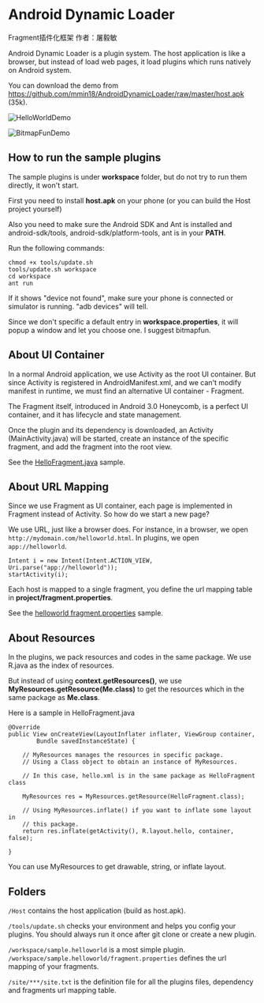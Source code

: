 # Android Dynamic Loader

Fragment插件化框架 作者：屠毅敏

Android Dynamic Loader is a plugin system. The host application is like a browser, but instead of load web pages, it load plugins which runs natively on Android system.

You can download the demo from <https://github.com/mmin18/AndroidDynamicLoader/raw/master/host.apk> (35k).

![HelloWorldDemo](https://raw.github.com/mmin18/AndroidDynamicLoader/master/HelloWorldDemo.png)

![BitmapFunDemo](https://raw.github.com/mmin18/AndroidDynamicLoader/master/BitmapFunDemo.png)

## How to run the sample plugins

The sample plugins is under **workspace** folder, but do not try to run them directly, it won't start.

First you need to install **host.apk** on your phone (or you can build the Host project yourself)

Also you need to make sure the Android SDK and Ant is installed and android-sdk/tools, android-sdk/platform-tools, ant is in your **PATH**.

Run the following commands:

	chmod +x tools/update.sh
	tools/update.sh workspace
	cd workspace
	ant run

If it shows "device not found", make sure your phone is connected or simulator is running. "adb devices" will tell.

Since we don't specific a default entry in **workspace.properties**, it will popup a window and let you choose one. I suggest bitmapfun.

## About UI Container

In a normal Android application, we use Activity as the root UI container. But since Activity is registered in AndroidManifest.xml, and we can't modify manifest in runtime, we must find an alternative UI container - Fragment.

The Fragment itself, introduced in Android 3.0 Honeycomb, is a perfect UI container, and it has lifecycle and state management.

Once the plugin and its dependency is downloaded, an Activity (MainActivity.java) will be started, create an instance of the specific fragment, and add the fragment into the root view.

See the [HelloFragment.java](https://github.com/mmin18/AndroidDynamicLoader/blob/master/workspace/sample.helloworld/src/sample/helloworld/HelloFragment.java) sample.

## About URL Mapping

Since we use Fragment as UI container, each page is implemented in Fragment instead of Activity. So how do we start a new page?

We use URL, just like a browser does. For instance, in a browser, we open `http://mydomain.com/helloworld.html`. In plugins, we open `app://helloworld`.

	Intent i = new Intent(Intent.ACTION_VIEW, Uri.parse("app://helloworld"));
	startActivity(i);

Each host is mapped to a single fragment, you define the url mapping table in **project/fragment.properties**.

See the [helloworld fragment.properties](https://github.com/mmin18/AndroidDynamicLoader/blob/master/workspace/sample.helloworld/fragment.properties) sample.

## About Resources

In the plugins, we pack resources and codes in the same package. We use R.java as the index of resources.

But instead of using **context.getResources()**, we use **MyResources.getResource(Me.class)** to get the resources which in the same package as **Me.class**.

Here is a sample in HelloFragment.java

	@Override
	public View onCreateView(LayoutInflater inflater, ViewGroup container,
			Bundle savedInstanceState) {

		// MyResources manages the resources in specific package.
		// Using a Class object to obtain an instance of MyResources.

		// In this case, hello.xml is in the same package as HelloFragment class

		MyResources res = MyResources.getResource(HelloFragment.class);

		// Using MyResources.inflate() if you want to inflate some layout in
		// this package.
		return res.inflate(getActivity(), R.layout.hello, container, false);

	}

You can use MyResources to get drawable, string, or inflate layout.

## Folders

`/Host` contains the host application (build as host.apk).

`/tools/update.sh` checks your environment and helps you config your plugins. You should always run it once after git clone or create a new plugin.

`/workspace/sample.helloworld` is a most simple plugin.
`/workspace/sample.helloworld/fragment.properties` defines the url mapping of your fragments.

`/site/***/site.txt` is the definition file for all the plugins files, dependency and fragments url mapping table.

